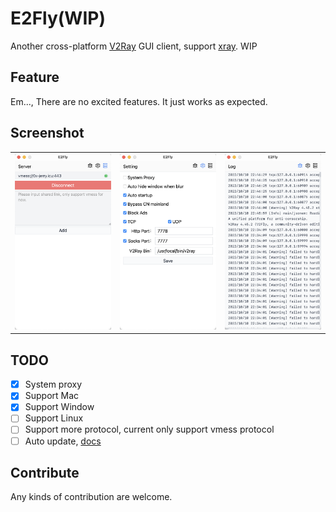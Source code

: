 # E2Fly(WIP)

Another cross-platform [V2Ray] GUI client, support [xray]. WIP

## Feature

Em..., There are no excited features. It just works as expected.

## Screenshot

|                              |                              |                              |
| ---------------------------- | ---------------------------- | ---------------------------- |
| ![](./docs/screenshot-1.png) | ![](./docs/screenshot-2.png) | ![](./docs/screenshot-3.png) |

## TODO

- [x] System proxy
- [x] Support Mac
- [x] Support Window
- [ ] Support Linux
- [ ] Support more protocol, current only support vmess protocol
- [ ] Auto update, [docs](https://tauri.app/v1/guides/distribution/updater)

## Contribute

Any kinds of contribution are welcome.

[v2ray]: https://www.v2fly.org/
[xray]: https://xtls.github.io/
